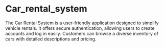 # Car_rental_system
 The Car Rental System is a user-friendly application designed to simplify vehicle rentals. It offers secure authentication, allowing users to create accounts and log in easily. Customers can browse a diverse inventory of cars with detailed descriptions and pricing.

